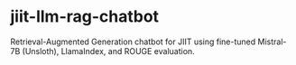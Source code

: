 # jiit-llm-rag-chatbot
Retrieval-Augmented Generation chatbot for JIIT using fine-tuned Mistral-7B (Unsloth), LlamaIndex, and ROUGE evaluation.
